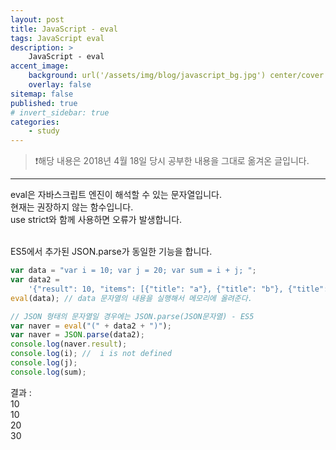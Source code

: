```yaml
---
layout: post
title: JavaScript - eval
tags: JavaScript eval
description: >
    JavaScript - eval
accent_image:
    background: url('/assets/img/blog/javascript_bg.jpg') center/cover
    overlay: false
sitemap: false
published: true
# invert_sidebar: true
categories:
    - study
---
```


> ❗️해당 내용은 2018년 4월 18일 당시 공부한 내용을 그대로 옮겨온 글입니다.

---

eval은 자바스크립트 엔진이 해석할 수 있는 문자열입니다.<br>
현재는 권장하지 않는 함수입니다.<br>
use strict와 함께 사용하면 오류가 발생합니다.<br><br>

ES5에서 추가된 JSON.parse가 동일한 기능을 합니다.<br>

```javascript
var data = "var i = 10; var j = 20; var sum = i + j; ";
var data2 =
    '{"result": 10, "items": [{"title": "a"}, {"title": "b"}, {"title": "c"}]}';
eval(data); // data 문자열의 내용을 실행해서 메모리에 올려준다.

// JSON 형태의 문자열일 경우에는 JSON.parse(JSON문자열) - ES5
var naver = eval("(" + data2 + ")");
var naver = JSON.parse(data2);
console.log(naver.result);
console.log(i); //  i is not defined
console.log(j);
console.log(sum);
```

결과 :<br>
10<br>
10<br>
20<br>
30<br>
